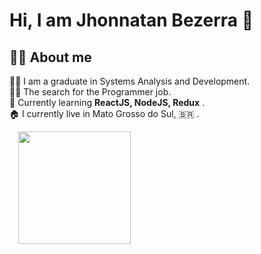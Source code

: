 # Hi, I am Jhonnatan Bezerra 👋
## 👨‍💻 About me
👨‍🎓 I am a graduate in Systems Analysis and Development.<br>
🕵️‍♂️ The search for the Programmer job.<br>
🧠 Currently learning **ReactJS, NodeJS, Redux** . <br>
🏠 I currently live in Mato Grosso do Sul, 🇧🇷 .<br>

<div style="display: flex, ">
 
  <img  height="180cm" width="10cm" src="https://github-readme-stats.vercel.app/api?username=jhonnatanBezerra&show_icons=true&hide=contribs&theme=tokyonight&include_all_commits=true" />

  <img   height="180cm" src="https://github-readme-stats.vercel.app/api/top-langs/?username=jhonnatanBezerra&layout=compact&langs_count=16&theme=tokyonight " />
   
</div>
